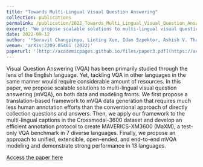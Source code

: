 ```yaml
---
title: "Towards Multi-Lingual Visual Question Answering"
collection: publications
permalink: /publication/2022_Towards_Multi_Lingual_Visual_Question_Answering
excerpt: 'We propose scalable solutions to multi-lingual visual question answering (mVQA), on both data and modeling fronts. We first propose a translation-based framework to mVQA data generation that requires much less human annotation efforts than the conventional approach of directly collection questions and answers.'
date: 2022-09-12
author: '*Soravit Changpinyo, Linting Xue, Idan Szpektor, Ashish V. Thapliyal, Julien Amelot, **Xi Chen**, Radu Soricut*' 
venue: 'arXiv:2209.05401 (2022)'
paperurl: '[http://academicpages.github.io/files/paper3.pdf](https://arxiv.org/abs/2209.05401)'
---
```


Visual Question Answering (VQA) has been primarily studied through the lens of the English language. Yet, tackling VQA in other languages in the same manner would require considerable amount of resources. In this paper, we propose scalable solutions to multi-lingual visual question answering (mVQA), on both data and modeling fronts. We first propose a translation-based framework to mVQA data generation that requires much less human annotation efforts than the conventional approach of directly collection questions and answers. Then, we apply our framework to the multi-lingual captions in the Crossmodal-3600 dataset and develop an efficient annotation protocol to create MAVERICS-XM3600 (MaXM), a test-only VQA benchmark in 7 diverse languages. Finally, we propose an approach to unified, extensible, open-ended, and end-to-end mVQA modeling and demonstrate strong performance in 13 languages.

[Access the paper here](https://arxiv.org/abs/2209.05401)
